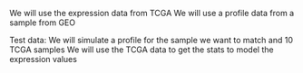 We will use the expression data from TCGA 
We will use a profile data from a sample from GEO

Test data:
We will simulate a profile for the sample we want to match and 10 TCGA samples
We will use the TCGA data to get the stats to model the expression values
